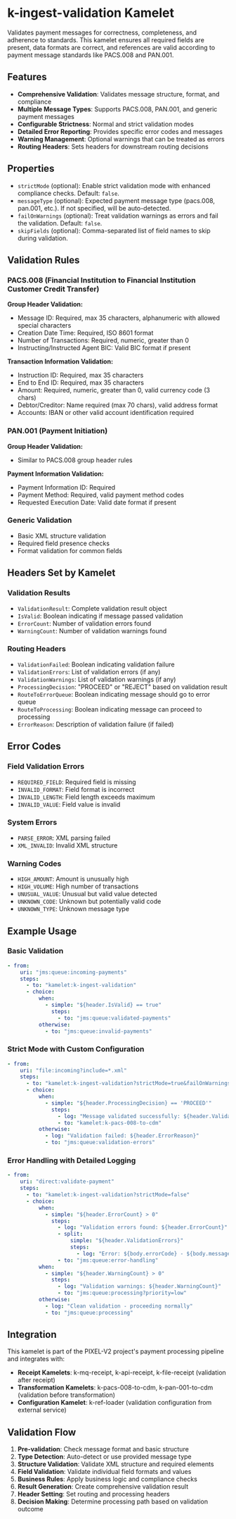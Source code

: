 # k-ingest-validation Kamelet

Validates payment messages for correctness, completeness, and adherence to standards. This kamelet ensures all required fields are present, data formats are correct, and references are valid according to payment message standards like PACS.008 and PAN.001.

## Features

- **Comprehensive Validation**: Validates message structure, format, and compliance
- **Multiple Message Types**: Supports PACS.008, PAN.001, and generic payment messages
- **Configurable Strictness**: Normal and strict validation modes
- **Detailed Error Reporting**: Provides specific error codes and messages
- **Warning Management**: Optional warnings that can be treated as errors
- **Routing Headers**: Sets headers for downstream routing decisions

## Properties

- `strictMode` (optional): Enable strict validation mode with enhanced compliance checks. Default: `false`.
- `messageType` (optional): Expected payment message type (pacs.008, pan.001, etc.). If not specified, will be auto-detected.
- `failOnWarnings` (optional): Treat validation warnings as errors and fail the validation. Default: `false`.
- `skipFields` (optional): Comma-separated list of field names to skip during validation.

## Validation Rules

### PACS.008 (Financial Institution to Financial Institution Customer Credit Transfer)

**Group Header Validation:**

- Message ID: Required, max 35 characters, alphanumeric with allowed special characters
- Creation Date Time: Required, ISO 8601 format
- Number of Transactions: Required, numeric, greater than 0
- Instructing/Instructed Agent BIC: Valid BIC format if present

**Transaction Information Validation:**

- Instruction ID: Required, max 35 characters
- End to End ID: Required, max 35 characters
- Amount: Required, numeric, greater than 0, valid currency code (3 chars)
- Debtor/Creditor: Name required (max 70 chars), valid address format
- Accounts: IBAN or other valid account identification required

### PAN.001 (Payment Initiation)

**Group Header Validation:**

- Similar to PACS.008 group header rules

**Payment Information Validation:**

- Payment Information ID: Required
- Payment Method: Required, valid payment method codes
- Requested Execution Date: Valid date format if present

### Generic Validation

- Basic XML structure validation
- Required field presence checks
- Format validation for common fields

## Headers Set by Kamelet

### Validation Results

- `ValidationResult`: Complete validation result object
- `IsValid`: Boolean indicating if message passed validation
- `ErrorCount`: Number of validation errors found
- `WarningCount`: Number of validation warnings found

### Routing Headers

- `ValidationFailed`: Boolean indicating validation failure
- `ValidationErrors`: List of validation errors (if any)
- `ValidationWarnings`: List of validation warnings (if any)
- `ProcessingDecision`: "PROCEED" or "REJECT" based on validation result
- `RouteToErrorQueue`: Boolean indicating message should go to error queue
- `RouteToProcessing`: Boolean indicating message can proceed to processing
- `ErrorReason`: Description of validation failure (if failed)

## Error Codes

### Field Validation Errors

- `REQUIRED_FIELD`: Required field is missing
- `INVALID_FORMAT`: Field format is incorrect
- `INVALID_LENGTH`: Field length exceeds maximum
- `INVALID_VALUE`: Field value is invalid

### System Errors

- `PARSE_ERROR`: XML parsing failed
- `XML_INVALID`: Invalid XML structure

### Warning Codes

- `HIGH_AMOUNT`: Amount is unusually high
- `HIGH_VOLUME`: High number of transactions
- `UNUSUAL_VALUE`: Unusual but valid value detected
- `UNKNOWN_CODE`: Unknown but potentially valid code
- `UNKNOWN_TYPE`: Unknown message type

## Example Usage

### Basic Validation

```yaml
- from:
    uri: "jms:queue:incoming-payments"
    steps:
      - to: "kamelet:k-ingest-validation"
      - choice:
          when:
            - simple: "${header.IsValid} == true"
              steps:
                - to: "jms:queue:validated-payments"
          otherwise:
            - to: "jms:queue:invalid-payments"
```

### Strict Mode with Custom Configuration

```yaml
- from:
    uri: "file:incoming?include=*.xml"
    steps:
      - to: "kamelet:k-ingest-validation?strictMode=true&failOnWarnings=true&messageType=pacs.008"
      - choice:
          when:
            - simple: "${header.ProcessingDecision} == 'PROCEED'"
              steps:
                - log: "Message validated successfully: ${header.ValidationResult.messageId}"
                - to: "kamelet:k-pacs-008-to-cdm"
          otherwise:
            - log: "Validation failed: ${header.ErrorReason}"
            - to: "jms:queue:validation-errors"
```

### Error Handling with Detailed Logging

```yaml
- from:
    uri: "direct:validate-payment"
    steps:
      - to: "kamelet:k-ingest-validation?strictMode=false"
      - choice:
          when:
            - simple: "${header.ErrorCount} > 0"
              steps:
                - log: "Validation errors found: ${header.ErrorCount}"
                - split:
                    simple: "${header.ValidationErrors}"
                    steps:
                      - log: "Error: ${body.errorCode} - ${body.message} (Field: ${body.field})"
                - to: "jms:queue:error-handling"
          when:
            - simple: "${header.WarningCount} > 0"
              steps:
                - log: "Validation warnings: ${header.WarningCount}"
                - to: "jms:queue:processing?priority=low"
          otherwise:
            - log: "Clean validation - proceeding normally"
            - to: "jms:queue:processing"
```

## Integration

This kamelet is part of the PIXEL-V2 project's payment processing pipeline and integrates with:

- **Receipt Kamelets**: k-mq-receipt, k-api-receipt, k-file-receipt (validation after receipt)
- **Transformation Kamelets**: k-pacs-008-to-cdm, k-pan-001-to-cdm (validation before transformation)
- **Configuration Kamelet**: k-ref-loader (validation configuration from external service)

## Validation Flow

1. **Pre-validation**: Check message format and basic structure
2. **Type Detection**: Auto-detect or use provided message type
3. **Structure Validation**: Validate XML structure and required elements
4. **Field Validation**: Validate individual field formats and values
5. **Business Rules**: Apply business logic and compliance checks
6. **Result Generation**: Create comprehensive validation result
7. **Header Setting**: Set routing and processing headers
8. **Decision Making**: Determine processing path based on validation outcome

